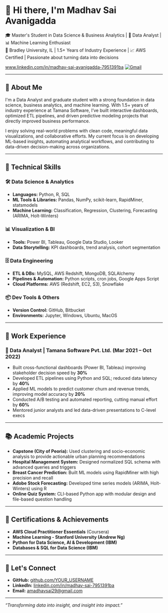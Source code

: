# 👋 Hi there, I'm Madhav Sai Avanigadda

🎓 Master's Student in Data Science & Business Analytics | 🧠 Data Analyst | 📊 Machine Learning Enthusiast  
📍 Bradley University, IL | 1.5+ Years of Industry Experience | 📈 AWS Certified | Passionate about turning data into decisions

www.linkedin.com/in/madhav-sai-avanigadda-7951391ba 
[![Gmail](https://img.shields.io/badge/Gmail-D14836?logo=gmail&logoColor=white)](mailto:amadhavsai29@gmail.com)

---

## 💼 About Me

I'm a Data Analyst and graduate student with a strong foundation in data science, business analytics, and machine learning. With 1.5+ years of industry experience at Tamana Software, I’ve built interactive dashboards, optimized ETL pipelines, and driven predictive modeling projects that directly improved business performance.

I enjoy solving real-world problems with clean code, meaningful data visualizations, and collaborative efforts. My current focus is on developing ML-based insights, automating analytical workflows, and contributing to data-driven decision-making across organizations.

---

## 🔧 Technical Skills

### 🛠️ Data Science & Analytics
- **Languages:** Python, R, SQL  
- **ML Tools & Libraries:** Pandas, NumPy, scikit-learn, RapidMiner, statsmodels  
- **Machine Learning:** Classification, Regression, Clustering, Forecasting (ARIMA, Holt-Winters)

### 📊 Visualization & BI
- **Tools:** Power BI, Tableau, Google Data Studio, Looker  
- **Data Storytelling:** KPI dashboards, trend analysis, cohort segmentation

### 🗄️ Data Engineering
- **ETL & DBs:** MySQL, AWS Redshift, MongoDB, SQLAlchemy  
- **Pipelines & Automation:** Python scripts, cron jobs, Google Apps Script  
- **Cloud Platforms:** AWS (Redshift, EC2, S3), Snowflake  

### 📦 Dev Tools & Others
- **Version Control:** GitHub, Bitbucket  
- **Environments:** Jupyter, Windows, Ubuntu, MacOS

---

## 🧪 Work Experience

### 🔹 Data Analyst | Tamana Software Pvt. Ltd. (Mar 2021 – Oct 2022)
- Built cross-functional dashboards (Power BI, Tableau) improving stakeholder decision speed by **30%**
- Developed ETL pipelines using Python and SQL; reduced data latency by **40%**
- Applied ML models to predict customer churn and revenue trends, improving model accuracy by **20%**
- Conducted A/B testing and automated reporting, cutting manual effort by **60%**
- Mentored junior analysts and led data-driven presentations to C-level execs

---

## 📚 Academic Projects

- **Capstone (City of Peoria):** Used clustering and socio-economic analysis to provide actionable urban planning recommendations
- **Hospital Management System:** Designed normalized SQL schema with advanced queries and triggers
- **Breast Cancer Prediction:** Built ML models using RapidMiner with high precision and recall
- **Adobe Stock Forecasting:** Developed time series models (ARIMA, Holt-Winters) using R
- **Online Quiz System:** CLI-based Python app with modular design and file-based question handling

---

## 📜 Certifications & Achievements

- **AWS Cloud Practitioner Essentials** (Coursera)  
- **Machine Learning - Stanford University (Andrew Ng)**  
- **Python for Data Science, AI & Development (IBM)**  
- **Databases & SQL for Data Science (IBM)**

---

## 🚀 Let's Connect

- **GitHub:** [github.com/YOUR_USERNAME](https://github.com/YOUR_USERNAME)  
- **LinkedIn:** [linkedin.com/in/madhav-sai-7951391ba](https://www.linkedin.com/in/madhav-sai-7951391ba)  
- **Email:** [amadhavsai29@gmail.com](mailto:amadhavsai29@gmail.com)

---

_“Transforming data into insight, and insight into impact.”_
